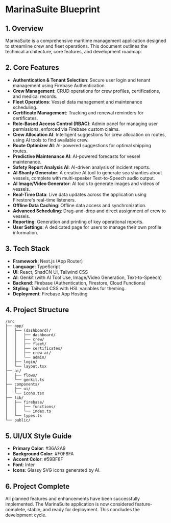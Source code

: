 
# MarinaSuite Blueprint

## 1. Overview

MarinaSuite is a comprehensive maritime management application designed to streamline crew and fleet operations. This document outlines the technical architecture, core features, and development roadmap.

## 2. Core Features

-   **Authentication & Tenant Selection**: Secure user login and tenant management using Firebase Authentication.
-   **Crew Management**: CRUD operations for crew profiles, certifications, and medical records.
-   **Fleet Operations**: Vessel data management and maintenance scheduling.
-   **Certificate Management**: Tracking and renewal reminders for certificates.
-   **Role-Based Access Control (RBAC)**: Admin panel for managing user permissions, enforced via Firebase custom claims.
-   **Crew Allocation AI**: Intelligent suggestions for crew allocation on routes, using AI tools to find available crew.
-   **Route Optimizer AI**: AI-powered suggestions for optimal shipping routes.
-   **Predictive Maintenance AI**: AI-powered forecasts for vessel maintenance.
-   **Safety Report Analysis AI**: AI-driven analysis of incident reports.
-   **AI Shanty Generator**: A creative AI tool to generate sea shanties about vessels, complete with multi-speaker Text-to-Speech audio output.
-   **AI Image/Video Generator**: AI tools to generate images and videos of vessels.
-   **Real-Time Data**: Live data updates across the application using Firestore's real-time listeners.
-   **Offline Data Caching**: Offline data access and synchronization.
-   **Advanced Scheduling**: Drag-and-drop and direct assignment of crew to vessels.
-   **Reporting**: Generation and printing of key operational reports.
-   **User Settings**: A dedicated page for users to manage their own profile information.

## 3. Tech Stack

-   **Framework**: Next.js (App Router)
-   **Language**: TypeScript
-   **UI**: React, ShadCN UI, Tailwind CSS
-   **AI**: Genkit (with AI Tool Use, Image/Video Generation, Text-to-Speech)
-   **Backend**: Firebase (Authentication, Firestore, Cloud Functions)
-   **Styling**: Tailwind CSS with HSL variables for theming.
-   **Deployment**: Firebase App Hosting

## 4. Project Structure

```
/src
├── app/
│   ├── (dashboard)/
│   │   ├── dashboard/
│   │   ├── crew/
│   │   ├── fleet/
│   │   ├── certificates/
│   │   ├── crew-ai/
│   │   └── admin/
│   ├── login/
│   └── layout.tsx
├── ai/
│   ├── flows/
│   └── genkit.ts
├── components/
│   ├── ui/
│   └── icons.tsx
├── lib/
│   ├── firebase/
│   │   ├── functions/
│   │   └── index.ts
│   └── types.ts
└── public/
```

## 5. UI/UX Style Guide

-   **Primary Color**: #36A2A9
-   **Background Color**: #F0F8FA
-   **Accent Color**: #59BF8F
-   **Font**: Inter
-   **Icons**: Glassy SVG icons generated by AI.

## 6. Project Complete

All planned features and enhancements have been successfully implemented. The MarinaSuite application is now considered feature-complete, stable, and ready for deployment. This concludes the development cycle.

    
